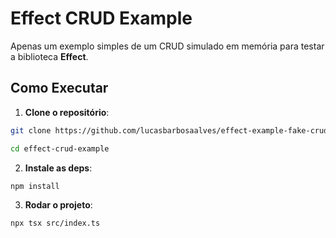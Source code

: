 # Effect CRUD Example

Apenas um exemplo simples de um CRUD simulado em memória para testar a biblioteca **Effect**. 

## Como Executar

1. **Clone o repositório**:

```bash
git clone https://github.com/lucasbarbosaalves/effect-example-fake-crud.git

cd effect-crud-example
```

2. **Instale as deps**:
```bash
npm install
```

3. **Rodar o projeto**:

```bash
npx tsx src/index.ts
```
